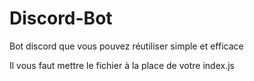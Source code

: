# Discord-Bot
Bot discord que vous pouvez réutiliser simple et efficace

Il vous faut mettre le fichier à la place de votre index.js 
